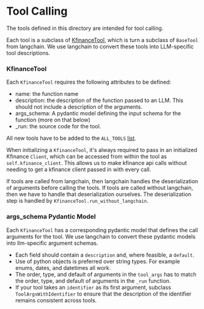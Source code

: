 # Tool Calling

The tools defined in this directory are intended for tool calling. 

Each tool is a subclass of [KfinanceTool](tool_calling_models.py), which is
turn a subclass of `BaseTool` from langchain. We use langchain to convert these tools 
into LLM-specific tool descriptions.

### KfinanceTool
Each `KfinanceTool` requires the following attributes to be defined:
- name: the function name
- description: the description of the function passed to an LLM. This should not include a description 
of the arguments.
- args_schema: A pydantic model defining the input schema for the function (more on that below)
- _run: the source code for the tool.

All new tools have to be added to the `ALL_TOOLS` [list](all_tools.py).


When initializing a `KfinanceTool`, it's always required to pass in an initialized Kfinance 
`Client`, which can be accessed from within the tool as `self.kfinance_client`. This allows us to 
make kfinance api calls without needing to get a kfinance client passed in with every call.

If tools are called from langchain, then langchain handles the deserialization of arguments before 
calling the tools. If tools are called without langchain, then we have to handle that
deserialization ourselves. The deserialization step is handled by 
`KfinanceTool.run_without_langchain`.

### args_schema Pydantic Model
Each `KfinanceTool` has a corresponding pydantic model that defines the call arguments for the tool.
We use langchain to convert these pydantic models into llm-specific argument schemas. 
- Each field should contain a `description` and, where feasible, a `default`.
- Use of python objects is preferred over string types. For example enums, dates, and datetimes all 
work.
- The order, type, and default of arguments in the `tool_args` has to match the order, type, and 
default of arguments in the `_run` function.
- If your tool takes an `identifier` as its first argument, subclass `ToolArgsWithIdentifier` to 
ensure that the description of the identifier remains consistent across tools.